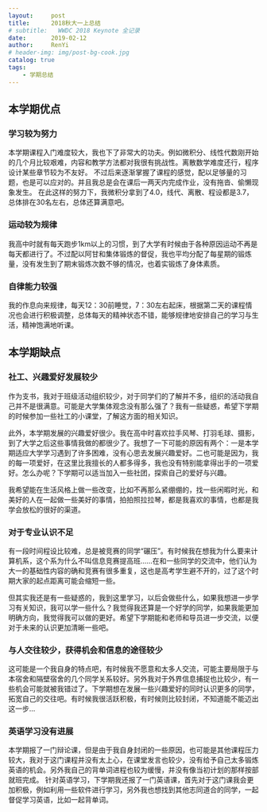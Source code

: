 ```yaml
---
layout:     post
title:      2018秋大一上总结
# subtitle:   WWDC 2018 Keynote 全记录
date:       2019-02-12
author:     RenYi
# header-img: img/post-bg-cook.jpg
catalog: true
tags:
    - 学期总结
---
```


## 本学期优点

### 学习较为努力
本学期课程入门难度较大，我也下了非常大的功夫。例如微积分、线性代数刚开始的几个月比较艰难，内容和教学方法都对我很有挑战性。离散数学难度还行，程序设计某些章节较为不友好。
不过后来逐渐掌握了课程的感觉，配以足够量的习题，也是可以应对的。并且我总是会在课后一两天内完成作业，没有拖沓、偷懒现象发生。
在此这样的努力下，我微积分拿到了4.0，线代、离散、程设都是3.7，总体排在30名左右，总体还算满意吧。

### 运动较为规律
我高中时就有每天跑步1km以上的习惯，到了大学有时候由于各种原因运动不再是每天都进行了。不过配以阿甘和集体锻炼的督促，我也平均分配了每星期的锻炼量，没有发生到了期末锻炼次数不够的情况，也着实锻炼了身体素质。

### 自律能力较强
我的作息向来规律，每天12：30前睡觉，7：30左右起床，根据第二天的课程情况也会进行积极调整，总体每天的精神状态不错，能够规律地安排自己的学习与生活，精神饱满地听课。


## 本学期缺点

### 社工、兴趣爱好发展较少
作为支书，我对于班级活动组织较少，对于同学们的了解并不多，组织的活动我自己并不是很满意。可能是大学集体观念没有那么强了？我有一些疑惑，希望下学期的时候参加一些社工的小课堂，了解这方面的相关知识。

此外，本学期发展的兴趣爱好很少。我在高中时喜欢拉手风琴、打羽毛球、摄影，到了大学之后这些事情我做的都很少了。我想了一下可能的原因有两个：一是本学期适应大学学习遇到了许多困难，没有心思去发展兴趣爱好。二也可能是因为，我的每一项爱好，在这里比我擅长的人都多得多，我也没有特别能拿得出手的一项爱好。怎么办呢？下学期可以适当加入一些社团，探索自己的爱好与兴趣。

我希望能在生活风格上做一些改变，比如不再那么紧绷绷的，找一些闲暇时光，和美好的人在一起做一些美好的事情，拍拍照拉拉琴，都是我喜欢的事情，也都是我学会放松的很好的渠道。

### 对于专业认识不足
有一段时间程设比较难，总是被竞赛的同学“碾压”。有时候我在想我为什么要来计算机系，这个系为什么不叫信息竞赛提高班……在和一些同学的交流中，他们认为大一的基础性内容的确和竞赛有很多重复，这也是高考学生避不开的，过了这个时期大家的起点距离可能会缩短一些。

但其实我还是有一些疑惑的，我到这里学习，以后会做些什么，如果我想进一步学习有关知识，我可以学一些什么？我觉得我还算是一个好学的同学，如果我能更加明确方向，我觉得我可以做的更好。希望下学期能和老师和导员进一步交流，以便对于未来的认识更加清晰一些吧。

### 与人交往较少，获得机会和信息的途径较少
这可能是一个我自身的特点吧，有时候我不愿意和太多人交流，可能主要局限于与本宿舍和隔壁宿舍的几个同学关系较好。另外我对于外界信息捕捉也比较少，有一些机会可能就被我错过了。下学期想在发展一些兴趣爱好的同时认识更多的同学，拓宽自己的交往吧。有时候我很活跃积极，有时候则比较封闭，不知道能不能迈出这一步…

### 英语学习没有进展
本学期报了一门辩论课，但是由于我自身封闭的一些原因，也可能是其他课程压力较大，我对于这门课程并没有太上心，在课堂发言也较少，没有给予自己太多锻炼英语的机会。另外我自己的背单词进程也较为缓慢，并没有像当初计划的那样按部就班完成。
针对英语学习，下学期我还报了一门英语课，首先对于这门课我会更加积极，例如利用一些软件进行学习，另外我也想找到其他志同道合的同学，一起督促学习英语，比如一起背单词。

